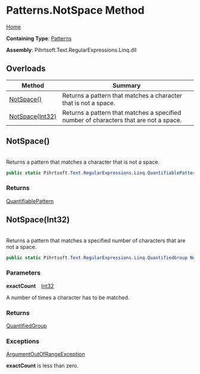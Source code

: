 # Patterns\.NotSpace Method

[Home](../../../../../../README.md)

**Containing Type**: [Patterns](../README.md)

**Assembly**: Pihrtsoft\.Text\.RegularExpressions\.Linq\.dll

## Overloads

| Method | Summary |
| ------ | ------- |
| [NotSpace()](#Pihrtsoft_Text_RegularExpressions_Linq_Patterns_NotSpace) | Returns a pattern that matches a character that is not a space\. |
| [NotSpace(Int32)](#Pihrtsoft_Text_RegularExpressions_Linq_Patterns_NotSpace_System_Int32_) | Returns a pattern that matches a specified number of characters that are not a space\. |

## NotSpace\(\) <a id="Pihrtsoft_Text_RegularExpressions_Linq_Patterns_NotSpace"></a>

\
Returns a pattern that matches a character that is not a space\.

```csharp
public static Pihrtsoft.Text.RegularExpressions.Linq.QuantifiablePattern NotSpace()
```

### Returns

[QuantifiablePattern](../../QuantifiablePattern/README.md)

## NotSpace\(Int32\) <a id="Pihrtsoft_Text_RegularExpressions_Linq_Patterns_NotSpace_System_Int32_"></a>

\
Returns a pattern that matches a specified number of characters that are not a space\.

```csharp
public static Pihrtsoft.Text.RegularExpressions.Linq.QuantifiedGroup NotSpace(int exactCount)
```

### Parameters

**exactCount** &ensp; [Int32](https://docs.microsoft.com/en-us/dotnet/api/system.int32)

A number of times a character has to be matched\.

### Returns

[QuantifiedGroup](../../QuantifiedGroup/README.md)

### Exceptions

[ArgumentOutOfRangeException](https://docs.microsoft.com/en-us/dotnet/api/system.argumentoutofrangeexception)

**exactCount** is less than zero\.

